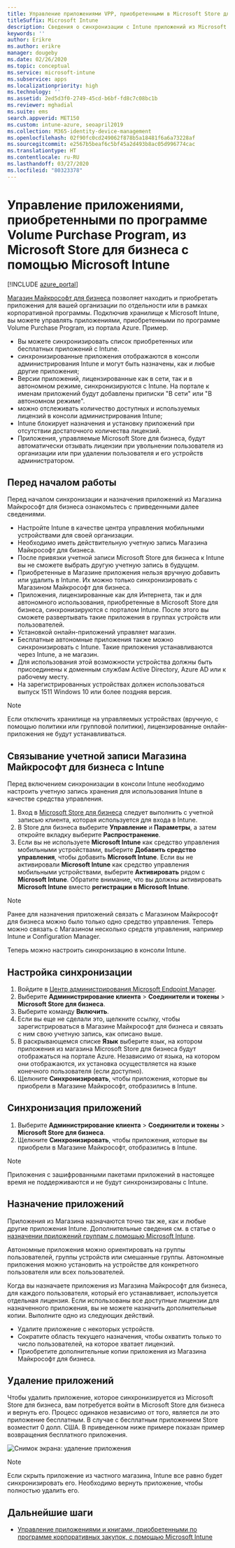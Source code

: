 ```yaml
---
title: Управление приложениями VPP, приобретенными в Microsoft Store для бизнеса
titleSuffix: Microsoft Intune
description: Сведения о синхронизации с Intune приложений из Microsoft Store для бизнеса.
keywords: ''
author: Erikre
ms.author: erikre
manager: dougeby
ms.date: 02/26/2020
ms.topic: conceptual
ms.service: microsoft-intune
ms.subservice: apps
ms.localizationpriority: high
ms.technology: ''
ms.assetid: 2ed5d3f0-2749-45cd-b6bf-fd8c7c08bc1b
ms.reviewer: mghadial
ms.suite: ems
search.appverid: MET150
ms.custom: intune-azure, seoapril2019
ms.collection: M365-identity-device-management
ms.openlocfilehash: 02f90fc0cd249062f878b5a18481f6a6a73228af
ms.sourcegitcommit: e2567b5beaf6c5bf45a2d493b8ac05d996774cac
ms.translationtype: HT
ms.contentlocale: ru-RU
ms.lasthandoff: 03/27/2020
ms.locfileid: "80323378"
---
```

# <a name="how-to-manage-volume-purchased-apps-from-the-microsoft-store-for-business-with-microsoft-intune"></a>Управление приложениями, приобретенными по программе Volume Purchase Program, из Microsoft Store для бизнеса с помощью Microsoft Intune

[!INCLUDE [azure_portal](../includes/azure_portal.md)]

[Магазин Майкрософт для бизнеса](https://www.microsoft.com/business-store) позволяет находить и приобретать приложения для вашей организации по отдельности или в рамках корпоративной программы. Подключив хранилище к Microsoft Intune, вы можете управлять приложениями, приобретенными по программе Volume Purchase Program, из портала Azure. Пример.

* Вы можете синхронизировать список приобретенных или бесплатных приложений с Intune.
* синхронизированные приложения отображаются в консоли администрирования Intune и могут быть назначены, как и любые другие приложения;
* Версии приложений, лицензированные как в сети, так и в автономном режиме, синхронизируются с Intune. На портале к именам приложений будут добавлены приписки "В сети" или "В автономном режиме".
* можно отслеживать количество доступных и используемых лицензий в консоли администрирования Intune;
* Intune блокирует назначения и установку приложений при отсутствии достаточного количества лицензий.
* Приложения, управляемые Microsoft Store для бизнеса, будут автоматически отзывать лицензии при увольнении пользователя из организации или при удалении пользователя и его устройств администратором.

## <a name="before-you-start"></a>Перед началом работы

Перед началом синхронизации и назначения приложений из Магазина Майкрософт для бизнеса ознакомьтесь с приведенными далее сведениями.

- Настройте Intune в качестве центра управления мобильными устройствами для своей организации.
- Необходимо иметь действительную учетную запись Магазина Майкрософт для бизнеса.
- После привязки учетной записи Microsoft Store для бизнеса к Intune вы не сможете выбрать другую учетную запись в будущем.
- Приобретенные в Магазине приложения нельзя вручную добавить или удалить в Intune. Их можно только синхронизировать с Магазином Майкрософт для бизнеса.
- Приложения, лицензированные как для Интернета, так и для автономного использования, приобретенные в Microsoft Store для бизнеса, синхронизируются с порталом Intune. После этого вы сможете развертывать такие приложения в группах устройств или пользователей.
- Установкой онлайн-приложений управляет магазин.
- Бесплатные автономные приложения также можно синхронизировать с Intune. Такие приложения устанавливаются через Intune, а не магазин.
- Для использования этой возможности устройства должны быть присоединены к доменным службам Active Directory, Azure AD или к рабочему месту.
- На зарегистрированных устройствах должен использоваться выпуск 1511 Windows 10 или более поздняя версия.

> [!NOTE]
> Если отключить хранилище на управляемых устройствах (вручную, с помощью политики или групповой политики), лицензированные онлайн-приложения не будут устанавливаться.

## <a name="associate-your-microsoft-store-for-business-account-with-intune"></a>Связывание учетной записи Магазина Майкрософт для бизнеса с Intune

Перед включением синхронизации в консоли Intune необходимо настроить учетную запись хранения для использования Intune в качестве средства управления.

1. Вход в [Microsoft Store для бизнеса](https://www.microsoft.com/business-store) следует выполнить c учетной записью клиента, которая используется для входа в Intune.
2. В Store для бизнеса выберите **Управление** и **Параметры**, а затем откройте вкладку выберите **Распространение**.
3. Если вы не используете **Microsoft Intune** как средство управления мобильными устройствами, выберите **Добавить средство управления**, чтобы добавить **Microsoft Intune**. Если вы не активировали **Microsoft Intune** как средство управления мобильными устройствами, выберите **Активировать** рядом с **Microsoft Intune**. Обратите внимание, что вы должны активировать **Microsoft Intune** вместо **регистрации в Microsoft Intune**.

> [!NOTE]
> Ранее для назначения приложений связать с Магазином Майкрософт для бизнеса можно было только одно средство управления. Теперь можно связать с Магазином несколько средств управления, например Intune и Configuration Manager.

Теперь можно настроить синхронизацию в консоли Intune.

## <a name="configure-synchronization"></a>Настройка синхронизации

1. Войдите в [Центр администрирования Microsoft Endpoint Manager](https://go.microsoft.com/fwlink/?linkid=2109431).
2. Выберите **Администрирование клиента** > **Соединители и токены** > **Microsoft Store для бизнеса**.
3. Выберите команду **Включить**.
4. Если вы еще не сделали это, щелкните ссылку, чтобы зарегистрироваться в Магазине Майкрософт для бизнеса и связать с ним свою учетную запись, как описано выше.
5. В раскрывающемся списке **Язык** выберите язык, на котором приложения из магазина Microsoft Store для бизнеса будут отображаться на портале Azure. Независимо от языка, на котором они отображаются, их установка осуществляется на языке конечного пользователя (если доступно).
6. Щелкните **Синхронизировать**, чтобы приложения, которые вы приобрели в Магазине Майкрософт, отобразились в Intune.

## <a name="synchronize-apps"></a>Синхронизация приложений

1. Выберите **Администрирование клиента** > **Соединители и токены** > **Microsoft Store для бизнеса**.
2. Щелкните **Синхронизировать**, чтобы приложения, которые вы приобрели в Магазине Майкрософт, отобразились в Intune.

> [!NOTE]
> Приложения с зашифрованными пакетами приложений в настоящее время не поддерживаются и не будут синхронизированы с Intune.

## <a name="assign-apps"></a>Назначение приложений

Приложения из Магазина назначаются точно так же, как и любые другие приложения Intune. Дополнительные сведения см. в статье о [назначении приложений группам с помощью Microsoft Intune](apps-deploy.md).

Автономные приложения можно ориентировать на группы пользователей, группы устройств или смешанные группы.
Автономные приложения можно установить на устройстве для конкретного пользователя или всех пользователей.

Когда вы назначаете приложения из Магазина Майкрософт для бизнеса, для каждого пользователя, который его устанавливает, используется отдельная лицензия. Если использованы все доступные лицензии для назначенного приложения, вы не можете назначить дополнительные копии. Выполните одно из следующих действий.

* Удалите приложение с некоторых устройств.
* Сократите область текущего назначения, чтобы охватить только то число пользователей, на которое хватает лицензий.
* Приобретите дополнительные копии приложения из Магазина Майкрософт для бизнеса.

## <a name="remove-apps"></a>Удаление приложений

Чтобы удалить приложение, которое синхронизируется из Microsoft Store для бизнеса, вам потребуется войти в Microsoft Store для бизнеса и вернуть его. Процесс одинаков независимо от того, является ли это приложение бесплатным. В случае с бесплатным приложением Store возместит 0 долл. США. В приведенном ниже примере показан пример возвращения бесплатного приложения. 

![Снимок экрана: удаление приложения](./media/windows-store-for-business/microsoft-store-for-business-01.png)

> [!NOTE]
> Если скрыть приложение из частного магазина, Intune все равно будет синхронизировать его. Необходимо вернуть приложение, чтобы полностью удалить его.

## <a name="next-steps"></a>Дальнейшие шаги

* [Управление приложениями и книгами, приобретенными по программе корпоративных закупок, с помощью Microsoft Intune](vpp-apps.md)
